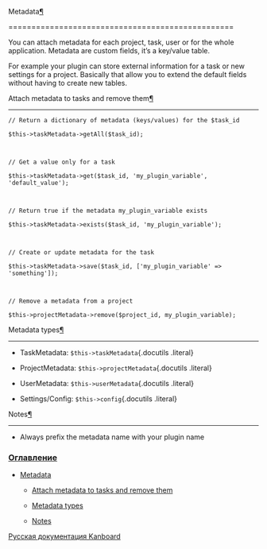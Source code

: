 Metadata[¶](#metadata "Ссылка на этот заголовок")

=================================================



You can attach metadata for each project, task, user or for the whole application. Metadata are custom fields, it’s a key/value table.



For example your plugin can store external information for a task or new settings for a project. Basically that allow you to extend the default fields without having to create new tables.



Attach metadata to tasks and remove them[¶](#attach-metadata-to-tasks-and-remove-them "Ссылка на этот заголовок")

-----------------------------------------------------------------------------------------------------------------



    // Return a dictionary of metadata (keys/values) for the $task_id

    $this->taskMetadata->getAll($task_id);



    // Get a value only for a task

    $this->taskMetadata->get($task_id, 'my_plugin_variable', 'default_value');



    // Return true if the metadata my_plugin_variable exists

    $this->taskMetadata->exists($task_id, 'my_plugin_variable');



    // Create or update metadata for the task

    $this->taskMetadata->save($task_id, ['my_plugin_variable' => 'something']);



    // Remove a metadata from a project

    $this->projectMetadata->remove($project_id, my_plugin_variable);



Metadata types[¶](#metadata-types "Ссылка на этот заголовок")

-------------------------------------------------------------



-   TaskMetadata: `$this->taskMetadata`{.docutils .literal}

-   ProjectMetadata: `$this->projectMetadata`{.docutils .literal}

-   UserMetadata: `$this->userMetadata`{.docutils .literal}

-   Settings/Config: `$this->config`{.docutils .literal}



Notes[¶](#notes "Ссылка на этот заголовок")

-------------------------------------------



-   Always prefix the metadata name with your plugin name



### [Оглавление](index.markdown)



-   [Metadata](#)

    -   [Attach metadata to tasks and remove them](#attach-metadata-to-tasks-and-remove-them)

    -   [Metadata types](#metadata-types)

    -   [Notes](#notes)



 



 



 



 



 



 



[Русская документация Kanboard](http://kanboard.ru/doc/)

